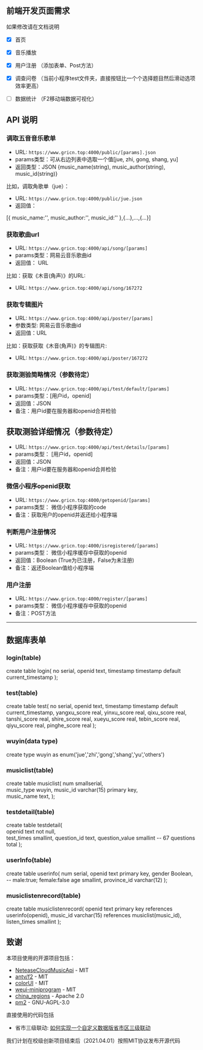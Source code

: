 ## 前端开发页面需求

如果修改请在文档说明

- [X] 首页 
- [X] 音乐播放
- [X] 用户注册	（添加表单、Post方法）
- [X] 调查问卷	（当前小程序test文件夹，直接按钮比一个个选择题目然后滑动选项效率更高）
- [ ] 数据统计	（F2移动端数据可视化）


## API 说明

### 调取五音音乐歌单
- URL: `https://www.gricn.top:4000/public/[params].json`
- params类型：可从右边列表中选取一个值[jue, zhi, gong, shang, yu]
- 返回类型：JSON {music_name(string), music_author(string), music_id(string)}

比如，调取角歌单（jue）：
- URL: `https://www.gricn.top:4000/public/jue.json`
- 返回值：

[{
    music_name:'',
    music_author:'',
    music_id:''
},{...},...,{...}]

### 获取歌曲url
- URL: `https://www.gricn.top:4000/api/song/[params]`
- params类型：网易云音乐歌曲id
- 返回值： URL

比如：获取《木音(角声)》的URL:
- URL: `https://www.gricn.top:4000/api/song/167272`

### 获取专辑图片
- URL: `https://www.gricn.top:4000/api/poster/[params]`
- 参数类型: 网易云音乐歌曲id
- 返回值：URL

比如：获取获取《木音(角声)》的专辑图片:
- URL: `https://www.gricn.top:4000/api/poster/167272`

### 获取测验简略情况（参数待定）
- URL: `https://www.gricn.top:4000/api/test/default/[params]`
- params类型：[用户id，openid]
- 返回值：JSON
- 备注：用户id要在服务器和openid合并检验

## 获取测验详细情况（参数待定）
- URL: `https://www.gricn.top:4000/api/test/details/[params]`
- params类型： [用户id，openid]
- 返回值：JSON
- 备注：用户id要在服务器和openid合并检验

### 微信小程序openid获取
- URL: `https://www.gricn.top:4000/getopenid/[params]`
- params类型： 微信小程序获取的code
- 备注：获取用户的openid并返还给小程序端

### 判断用户注册情况
- URL: `https://www.gricn.top:4000/isregistered/[params]`
- params类型： 微信小程序缓存中获取的openid
- 返回值：Boolean (True为已注册，False为未注册)
- 备注：返还Boolean值给小程序端

### 用户注册
- URL: `https://www.gricn.top:4000/register/[params]`
- params类型： 微信小程序缓存中获取的openid
- 备注：POST方法

----

## 数据库表单
### login(table)
 create table login(
     no serial,
     openid text,
     timestamp timestamp default current_timestamp
 );

### test(table)
 create table test(
     no serial,
     openid text,
     timestamp timestamp default current_timestamp,
     yangxu_score real,
	 yinxu_score real,
	 qixu_score real,
	 tanshi_score real,
	 shire_score real,
	 xueyu_score real,
	 tebin_score real,
	 qiyu_score real,
	 pinghe_score real
 );


### wuyin(data type)
create type wuyin as enum('jue','zhi','gong','shang','yu','others')

### musiclist(table)
create table musiclist(
	num				smallserial,		 
	music_type		wuyin,
	music_id		varchar(15)			primary key,			
	music_name		text,
);

<!-- ### frequencyList(data type)
create type frequencylist as enum(0,1,2,3,4); -->

### testdetail(table) 
create table testdetail(		
	openid    		text				not null,	
	test_times		smallint,
	question_id		text,
	question_value	smallint
	-- 67 questions total
);

### userInfo(table)
create table userinfo(
	num		serial,
	openid    		text 		primary key,
	gender			Boolean, 	-- male:true; female:false
	age				smallint,
	province_id		varchar(12)
);

### musiclistenrecord(table)
create table musiclistenrecord(
	openid    		text				primary key	references userinfo(openid),
	music_id		varchar(15) 		references musiclist(music_id),
	listen_times	smallint
);

## 致谢
本项目使用的开源项目包括：

- [NeteaseCloudMusicApi](https://github.com/Binaryify/NeteaseCloudMusicApi) - MIT
- [antv/f2](https://github.com/antvis/f2) -  MIT
- [colorUI](https://github.com/weilanwl/ColorUI) - MIT
- [weui-miniprogram](https://github.com/wechat-miniprogram/weui-miniprogram) - MIT
- [china_regions](https://github.com/wecatch/china_regions) - Apache 2.0
- [pm2](https://github.com/Unitech/pm2) - GNU-AGPL-3.0

直接使用的代码包括
- 省市三级联动: [如何实现一个自定义数据版省市区三级联动](https://developers.weixin.qq.com/community/develop/article/doc/0000643f674fa81a18a92b37455413)

我们计划在校级创新项目结束后（2021.04.01）按照MIT协议发布开源代码